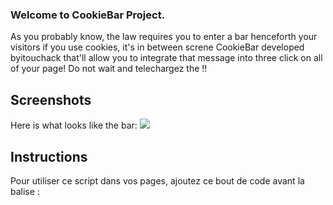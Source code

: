 ### Welcome to CookieBar Project.

As you probably know, the law requires you to enter a bar henceforth your visitors if you use cookies, it's in between screne CookieBar developed byitouchack that'll allow you to integrate that message into three click on all of your page! Do not wait and telechargez the !!

## Screenshots

Here is what looks like the bar:
![](http://puu.sh/bcXxA/a9249bfb76.png)

## Instructions

Pour utiliser ce script dans vos pages, ajoutez ce bout de code avant la balise </body> :


